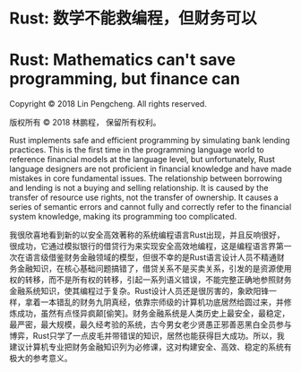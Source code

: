 # Rust: 数学不能救编程，但财务可以
# Rust: Mathematics can't save programming, but finance can

Copyright © 2018 Lin Pengcheng. All rights reserved.

版权所有 © 2018 林鹏程， 保留所有权利。

Rust implements safe and efficient programming by simulating bank lending practices. 
This is the first time in the programming language world to reference financial models at the language level, 
but unfortunately, Rust language designers are not proficient in financial knowledge 
and have made mistakes in core fundamental issues. 
The relationship between borrowing and lending is not a buying and selling relationship. 
It is caused by the transfer of resource use rights, not the transfer of ownership. 
It causes a series of semantic errors and cannot fully and correctly refer to the financial system knowledge, 
making its programming too complicated.

我很欣喜地看到新的以安全高效著称的系统编程语言Rust出现，并且反响很好，很成功，它通过模拟银行的借贷行为来实现安全高效地编程，这是编程语言界第一次在语言级借鉴财务金融领域的模型，但很不幸的是Rust语言设计人员不精通财务金融知识，在核心基础问题搞错了，借贷关系不是买卖关系，引发的是资源使用权的转移，而不是所有权的转移，引起一系列语义错误，不能完整正确地参照财务金融系统知识，使其编程过于复杂。Rust设计人员还是很厉害的，象欧阳锋一样，拿着一本错乱的财务九阴真经，依靠宗师级的计算机功底居然给圆过来，并修炼成功，虽然有点怪异疯颠[偷笑]。财务金融系统是人类历史上最安全，最稳定，最严密，最大规模，最久经考验的系统，古今男女老少贤愚正邪善恶黑白全员参与博弈，Rust只学了一点皮毛并带错误的知识，居然也能获得巨大成功。所以，我建议计算机专业把财务金融知识列为必修课，这对构建安全、高效、稳定的系统有极大的参考意义。
